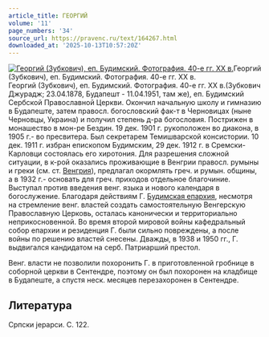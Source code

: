 ```yaml
---
article_title: ГЕОРГИЙ
volume: '11'
page_numbers: '34'
source_url: https://pravenc.ru/text/164267.html
downloaded_at: '2025-10-13T10:57:20Z'
---
```


[![Георгий (Зубкович), еп. Будимский. Фотография. 40-е гг. ХХ в.](https://pravenc.ru/data/698/468/1234/i200.jpg "Кликните для увеличения картинки")](https://pravenc.ru/data/698/468/1234/i400.jpg)Георгий (Зубкович), еп. Будимский. Фотография. 40-е гг. ХХ в.  
Георгий (Зубкович), еп. Будимский. Фотография. 40-е гг. ХХ в.(Зубкович Джурадж; 23.04.1878, Будапешт - 11.04.1951, там же), еп. Будимский Сербской Православной Церкви. Окончил начальную школу и гимназию в Будапеште, затем правосл. богословский фак-т в Черновицах (ныне Черновцы, Украина) и получил степень д-ра богословия. Пострижен в монашество в мон-ре Бездин. 19 дек. 1901 г. рукоположен во диакона, в 1905 г.- во пресвитера. Был секретарем Темишварской консистории. 10 дек. 1911 г. избран епископом Будимским, 29 дек. 1912 г. в Сремски-Карловци состоялась его хиротония. Для разрешения сложной ситуации, в к-рой оказались проживающие в Венгрии правосл. румыны и греки (см. ст. [Венгрия](https://pravenc.ru/text/Венгрия.html)), предлагал окормлять греч. и румын. общины, а в 1932 г.- основать для греч. приходов отдельное благочиние. Выступал против введения венг. языка и нового календаря в богослужение. Благодаря действиям Г. [Будимская епархия](<https://pravenc.ru/text/Будимская епархия.html>), несмотря на стремление венг. властей создать самостоятельную Венгерскую Православную Церковь, осталась канонически и территориально неприкосновенной. Во время второй мировой войны кафедральный собор епархии и резиденция Г. были сильно повреждены, а после войны по решению властей снесены. Дважды, в 1938 и 1950 гг., Г. выдвигался кандидатом на серб. Патриарший престол.

Венг. власти не позволили похоронить Г. в приготовленной гробнице в соборной церкви в Сентендре, поэтому он был похоронен на кладбище в Будапеште, а спустя неск. месяцев перезахоронен в Сентендре.

## Литература

Српски jерарси. С. 122.
